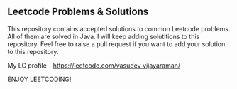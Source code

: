 ## Leetcode Problems & Solutions 

This repository contains accepted solutions to common Leetcode problems. All of them are solved in Java. I will keep adding solutitions to this repository. Feel free to raise a pull request if you want to add your solution to this repository. 

My LC profile - https://leetcode.com/vasudev_vijayaraman/

ENJOY LEETCODING!



